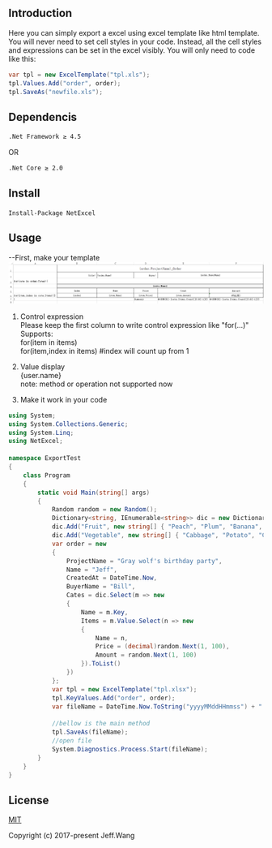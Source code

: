 ## Introduction
Here you can simply export a excel using excel template like html template. You will never need to set cell styles in your code. Instead, all the cell styles and expressions can be set in the excel visibly. You will only need to code like this:
```c#
var tpl = new ExcelTemplate("tpl.xls");
tpl.Values.Add("order", order);
tpl.SaveAs("newfile.xls");
```

## Dependencis
```bash
.Net Framework ≥ 4.5
```
OR
```bash
.Net Core ≥ 2.0
```

## Install
```nuget
Install-Package NetExcel
```

## Usage
--First, make your template
<a href="https://github.com/jeff1992/NetExcel/blob/master/tpl.png">
	<img src="https://github.com/jeff1992/NetExcel/blob/master/tpl.png">
</a>
1. Control expression<br>
	Please keep the first column to write control expression like "for(...)"<br>
	Supports:<br>
		for(item in items)<br>
		for(item,index in items)	#index will count up from 1<br>
2. Value display<br>
	{user.name}<br>
	note: method or operation not supported now<br>
	
3. Make it work in your code

```c#
using System;
using System.Collections.Generic;
using System.Linq;
using NetExcel;

namespace ExportTest
{
	class Program
	{
		static void Main(string[] args)
		{
			Random random = new Random();
			Dictionary<string, IEnumerable<string>> dic = new Dictionary<string, IEnumerable<string>>();
			dic.Add("Fruit", new string[] { "Peach", "Plum", "Banana", "Pear" });
			dic.Add("Vegetable", new string[] { "Cabbage", "Potato", "Cucumber", "Bear" });
			var order = new
			{
				ProjectName = "Gray wolf's birthday party",
				Name = "Jeff",
				CreatedAt = DateTime.Now,
				BuyerName = "Bill",
				Cates = dic.Select(m => new
				{
					Name = m.Key,
					Items = m.Value.Select(n => new
					{
						Name = n,
						Price = (decimal)random.Next(1, 100),
						Amount = random.Next(1, 100)
					}).ToList()
				})
			};
			var tpl = new ExcelTemplate("tpl.xlsx");
			tpl.KeyValues.Add("order", order);
			var fileName = DateTime.Now.ToString("yyyyMMddHHmmss") + ".xlsx";

			//bellow is the main method
			tpl.SaveAs(fileName);
			//open file
			System.Diagnostics.Process.Start(fileName);
		}
	}
}

```

## License

[MIT](https://github.com/jeff1992/NetExcel/blob/master/LICENSE)

Copyright (c) 2017-present Jeff.Wang
